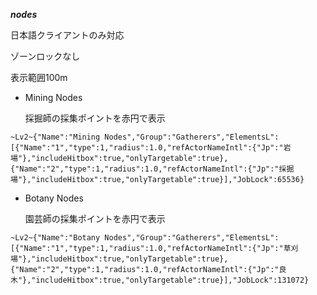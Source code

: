 ***nodes***

  日本語クライアントのみ対応

  ゾーンロックなし

  表示範囲100m

* Mining Nodes

  採掘師の採集ポイントを赤円で表示

```
~Lv2~{"Name":"Mining Nodes","Group":"Gatherers","ElementsL":[{"Name":"1","type":1,"radius":1.0,"refActorNameIntl":{"Jp":"岩場"},"includeHitbox":true,"onlyTargetable":true},{"Name":"2","type":1,"radius":1.0,"refActorNameIntl":{"Jp":"採掘場"},"includeHitbox":true,"onlyTargetable":true}],"JobLock":65536}
```

* Botany Nodes

  園芸師の採集ポイントを赤円で表示

```
~Lv2~{"Name":"Botany Nodes","Group":"Gatherers","ElementsL":[{"Name":"1","type":1,"radius":1.0,"refActorNameIntl":{"Jp":"草刈場"},"includeHitbox":true,"onlyTargetable":true},{"Name":"2","type":1,"radius":1.0,"refActorNameIntl":{"Jp":"良木"},"includeHitbox":true,"onlyTargetable":true}],"JobLock":131072}
```
